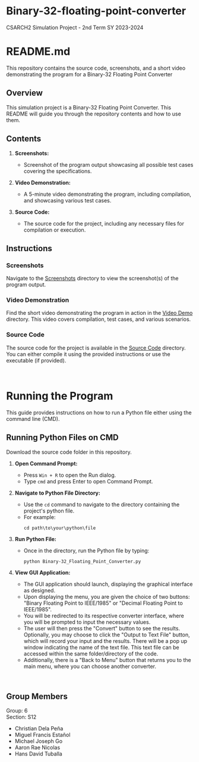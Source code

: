 # Binary-32-floating-point-converter
CSARCH2 Simulation Project - 2nd Term SY 2023-2024

# README.md

This repository contains the source code, screenshots, and a short video demonstrating the program for a Binary-32 Floating Point Converter

## Overview

This simulation project is a Binary-32 Floating Point Converter. This README will guide you through the repository contents and how to use them.

## Contents

1. **Screenshots:** 
    - Screenshot of the program output showcasing all possible test cases covering the specifications.

2. **Video Demonstration:** 
    - A 5-minute video demonstrating the program, including compilation, and showcasing various test cases.

3. **Source Code:**
    - The source code for the project, including any necessary files for compilation or execution.

## Instructions

### Screenshots

Navigate to the [Screenshots](https://github.com/aaronnicolas/Binary-32-floating-point-converter/tree/main/screenshots) directory to view the screenshot(s) of the program output.

### Video Demonstration

Find the short video demonstrating the program in action in the [Video Demo](https://github.com/aaronnicolas/Binary-32-floating-point-converter/tree/main/video%20demo) directory. This video covers compilation, test cases, and various scenarios.

### Source Code

The source code for the project is available in the [Source Code](https://github.com/aaronnicolas/Binary-32-floating-point-converter/tree/main/source%20code) directory. You can either compile it using the provided instructions or use the executable (if provided).

<br />

# Running the Program
This guide provides instructions on how to run a Python file either using the command line (CMD).

## Running Python Files on CMD

Download the source code folder in this repository.

1. **Open Command Prompt:**
    - Press `Win + R` to open the Run dialog.
    - Type `cmd` and press Enter to open Command Prompt.

2. **Navigate to Python File Directory:**
    - Use the `cd` command to navigate to the directory containing the project's python file.
    - For example:
        ```
        cd path\to\your\python\file
        ```

3. **Run Python File:**
    - Once in the directory, run the Python file by typing:
        ```
        python Binary-32_Floating_Point_Converter.py
        ```

4. **View GUI Application:**
    - The GUI application should launch, displaying the graphical interface as designed.
    - Upon displaying the menu, you are given the choice of two buttons: "Binary Floating Point to IEEE/1985" or "Decimal Floating Point to IEEE/1985".
    - You will be redirected to its respective converter interface, where you will be prompted to input the necessary values.
    - The user will then press the "Convert" button to see the results. Optionally, you may choose to click the "Output to Text File" button, which will record your input and the results. There will be a pop up window indicating the name of the text file. This text file can be accessed within the same folder/directory of the code.
    - Additionally, there is a "Back to Menu" button that returns you to the main menu, where you can choose another converter.

<br />

## Group Members
Group: 6 <br />
Section: S12 <br />
- Christian Dela Peña
- Miguel Francis Estañol
- Michael Joseph Go
- Aaron Rae Nicolas
- Hans David Tuballa
